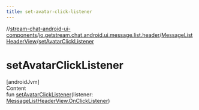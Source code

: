 ```yaml
---
title: set-avatar-click-listener
---
```

//[stream-chat-android-ui-components](../../../index.md)/[io.getstream.chat.android.ui.message.list.header](../index.md)/[MessageListHeaderView](index.md)/[setAvatarClickListener](setAvatarClickListener.md)



# setAvatarClickListener  
[androidJvm]  
Content  
fun [setAvatarClickListener](setAvatarClickListener.md)(listener: [MessageListHeaderView.OnClickListener](OnClickListener/index.md))  



